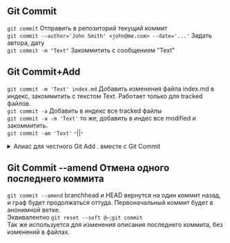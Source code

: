 ## Git Commit
`git commit` Отправить в репозиторий текущий коммит  
`git commit --author='John Smith' <john@me.com> --date='...'` Задать автора, дату  
`git commit -m "Text"` Закоммитить с сообщением "Text"  
## Git Commit+Add
`git commit -m 'Text' index.md` Добавить изменения файла index.md в индекс, закоммитить с текстом Text. Работает только для tracked файлов.   
`git commit -a` Добавить в индекс все tracked файлы  
`git commit -a -m 'Text'` то же, добавить в индес все modified и закоммитить.  
`git commit -am 'Text'` -||-
<details>
<summary>Алиас для честного Git Add . вместе с Git Commit</summary>
<code>
git config --global alias.commitall '!git add .;git commit'  
<br>
git config --global alias.commitall '!git add -A;git commit' 
</code><br>  
Вызовы будут выглядеть:<br>
<code>git commitall -m 'Text'</code>
</details>

## Git Commit \-\-amend Отмена одного последнего коммита
`git commit --amend` branchhead и HEAD вернутся на один коммит назад, и граф будет продолжаться оттуда. Первоначальный коммит будет в анонимной ветке.  
Эквивалентно `git reset --soft @~`;`git commit`  
Так же используется для изменения описания последнего коммита, без изменений в файлах.  